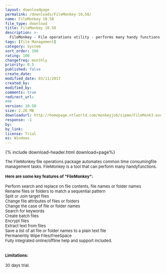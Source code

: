 ```yaml
---
layout: downloadpage
permalink: /downloads/FileMonkey-10,58/
name: FileMonkey 10.58
file_type: download
title: FileMonkey 10.58
description: >-
  FileMonkey - File operations utility - performs many handy functions
tags: [File Management]
category: System
sort_order: 100
rating: 100
changefreq: monthly
priority: 0.5
published: false
create_date: 
modified_date: 03/11/2017
created_by: 
modified_by: 
comments: true
redirect_url: 
### 
version: 10.58
size: 2.26 MB
downloadurl: http://homepage.ntlworld.com/monkeyjob/zipme/FileMonk3.exe
response: -1
by: 
by_link: 
license: Trial
os: Windows
---
```


{% include download-header.html download=page%}

<p style="fix-download-text !important">
<p><font size="2">The FileMonkey file operations package automates common time consumingfile management tasks. FileMonkey is a tool that can perform many handyfunctions.<br />
<br />
<span><strong>Here are some key features </strong><strong>of "FileMonkey":</strong></span><br />
<br />
Perform search and replace on file contents, file names or folder names<br />
Rename files or folders to match a sequential pattern<br />
Split or Join target files<br />
Change file attributes of files or folders<br />
Change the case of file or folder names<br />
Search for keywords<br />
Create batch files<br />
Encrypt files<br />
Extract text from files<br />
Save a list of all file or folder names to a plain text file<br />
Permanently Wipe Files/FreeSpace<br />
Fully integrated online/offline help and support included.<br />
<br />
<br />
<span><strong>Limitations:</strong></span><br />
<br />
30 days trial.<br />
<!-- google_ad_section_end --></font></p>
<div class="celltext_big"><br />
<font size="2"><br />
</font></div></p>
